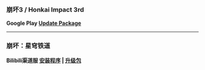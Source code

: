### 崩坏3 / Honkai Impact 3rd
**Google Play
[Update Package](https://hyp-webstatic.hoyoverse.com/hyp-client/ACQazS79kX_1.4.5.222_1_6_cps_bh3_global_ACQazS79kX_4hoyoverse_202502101236_iJyxHDuZ.zip)**

---

### 崩坏：星穹铁道
**Bilibili渠道服
[安装程序](https://pkg.biligame.com/games/StarRail_setup_bilibili_202501261017/222337/StarRail_setup_bilibili_202501261017.exe) | 
[升级包](https://hyp-webstatic.mihoyo.com/hyp-client/6P5gHMNyK3_1.4.5.222_14_0_cps_hkrpg_cn_6P5gHMNyK3_17mihoyo_202501250056_VTRTjOoR.zip)**
